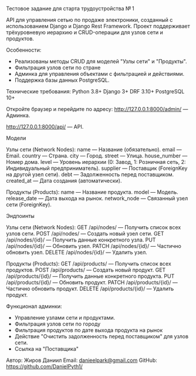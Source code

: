 Тестовое задание для старта трудоустройства № 1

API для управления сетью по продаже электроники, созданный с использованием Django и Django Rest Framework. 
Проект поддерживает трёхуровневую иерархию и CRUD-операции для узлов сети и продуктов.

Особенности:
- Реализованы методы CRUD для моделей "Узлы сети" и "Продукты".
- Фильтрация узлов сети по стране
- Админка для управления объектами с фильтрацией и действиями.
- Поддержка базы данных PostgreSQL.

Технические требования:
Python 3.8+
Django 3+
DRF 3.10+
PostgreSQL 10+

Откройте браузер и перейдите по адресу:
http://127.0.0.1:8000/admin/ — Админка.

http://127.0.0.1:8000/api/ — API.

Модели

Узлы сети (Network Nodes):
name — Название (обязательно).
email — Email.
country — Страна.
city — Город.
street — Улица.
house_number — Номер дома.
level — Уровень иерархии (0: Завод, 1: Розничная сеть, 2: Индивидуальный предприниматель).
supplier — Поставщик (ForeignKey на другой узел сети).
debt — Задолженность перед поставщиком.
created_at — Дата создания (автоматически).

Продукты (Products):
name — Название продукта.
model — Модель.
release_date — Дата выхода на рынок.
network_node — Связанный узел сети (ForeignKey).


Эндпоинты

Узлы сети (Network Nodes):
GET /api/nodes/ — Получить список всех узлов сети.
POST /api/nodes/ — Создать новый узел сети.
GET /api/nodes/{id}/ — Получить данные конкретного узла.
PUT /api/nodes/{id}/ — Обновить узел.
PATCH /api/nodes/{id}/ — Частично обновить узел.
DELETE /api/nodes/{id}/ — Удалить узел.

Продукты (Products):
GET /api/products/ — Получить список всех продуктов.
POST /api/products/ — Создать новый продукт.
GET /api/products/{id}/ — Получить данные конкретного продукта.
PUT /api/products/{id}/ — Обновить продукт.
PATCH /api/products/{id}/ — Частично обновить продукт.
DELETE /api/products/{id}/ — Удалить продукт.

Функционал админки:
- Управление узлами сети и продуктами.
- Фильтрация узлов сети по городу
- Фильтрация продуктов по дате выхода продукта на рынок
- Действие "Очистить задолженность перед поставщиком" для узлов сети.
- Ссылка на "Поставщика"

Автор: Жиров Даниил
Email: danieelpark@gmail.com
GitHub: https://github.com/DanielPyth1/
